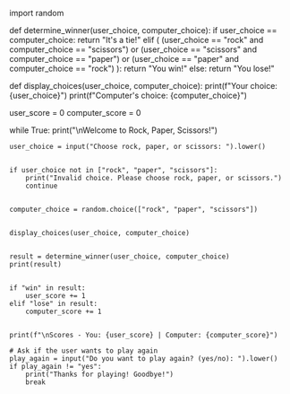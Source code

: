 import random

def determine_winner(user_choice, computer_choice):
    if user_choice == computer_choice:
        return "It's a tie!"
    elif (
        (user_choice == "rock" and computer_choice == "scissors") or
        (user_choice == "scissors" and computer_choice == "paper") or
        (user_choice == "paper" and computer_choice == "rock")
    ):
        return "You win!"
    else:
        return "You lose!"

def display_choices(user_choice, computer_choice):
    print(f"Your choice: {user_choice}")
    print(f"Computer's choice: {computer_choice}")


user_score = 0
computer_score = 0

while True:
    print("\nWelcome to Rock, Paper, Scissors!")
    
    
    user_choice = input("Choose rock, paper, or scissors: ").lower()
    
   
    if user_choice not in ["rock", "paper", "scissors"]:
        print("Invalid choice. Please choose rock, paper, or scissors.")
        continue
    
    
    computer_choice = random.choice(["rock", "paper", "scissors"])
    
    
    display_choices(user_choice, computer_choice)
    
    
    result = determine_winner(user_choice, computer_choice)
    print(result)
    
    
    if "win" in result:
        user_score += 1
    elif "lose" in result:
        computer_score += 1
    
   
    print(f"\nScores - You: {user_score} | Computer: {computer_score}")
    
    # Ask if the user wants to play again
    play_again = input("Do you want to play again? (yes/no): ").lower()
    if play_again != "yes":
        print("Thanks for playing! Goodbye!")
        break
